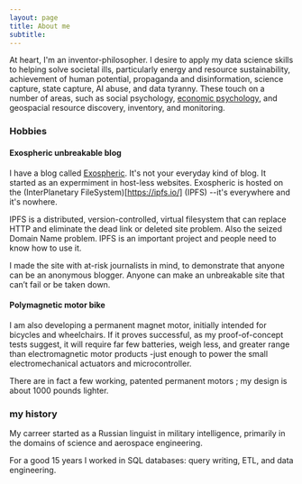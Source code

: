 ```yaml
---
layout: page
title: About me
subtitle: 
---
```

At heart, I'm an inventor-philosopher. I desire to apply my data science skills to helping solve societal ills, particularly energy and resource sustainability, achievement of human potential, propaganda and disinformation, science capture, state capture, AI abuse, and data tyranny. These touch on a number of areas, such as social psychology, [economic psychology](https://paper.dropbox.com/doc/The-Psycho-Linguistics-of-Sustainable-Economy-Q2y2fW9rE9WZbeZBNC2Rl), and geospacial resource discovery, inventory, and monitoring.

### Hobbies
#### Exospheric unbreakable blog
I have a blog called [Exospheric](https://js.ipfs.io/ipns/QmZJBQBXX98AuTcoR1HBGdbe5Gph74ZBWSgNemBcqPNv1W/). It's not your everyday kind of blog. It started as an expermiment in host-less websites. Exospheric is hosted on the (InterPlanetary FileSystem)[https://ipfs.io/] (IPFS) --it's everywhere and it's nowhere.

IPFS is a distributed, version-controlled, virtual filesystem that can replace HTTP and eliminate the dead link or deleted site problem. Also the seized Domain Name problem. IPFS is an important project and people need to know how to use it. 

I made the site with at-risk journalists in mind, to demonstrate that anyone can be an anonymous blogger. Anyone can make an unbreakable site that can’t fail or be taken down. 

#### Polymagnetic motor bike
I am also developing a permanent magnet motor, initially intended for bicycles and wheelchairs. If it proves successful, as my proof-of-concept tests suggest, it will require far few batteries, weigh less, and greater range than electromagnetic motor products -just enough to power the small electromechanical actuators and microcontroller. 

There are in fact a few working, patented permanent motors ; my design is about 1000 pounds lighter.


### my history

My carreer started as a Russian linguist in military intelligence, primarily in the domains of science and aerospace engineering.

For a good 15 years I worked in SQL databases: query writing, ETL, and data engineering.
